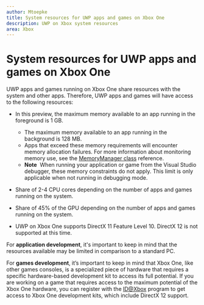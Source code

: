 ```yaml
---
author: Mtoepke
title: System resources for UWP apps and games on Xbox One
description: UWP on Xbox system resources
area: Xbox
---
```


# System resources for UWP apps and games on Xbox One

UWP apps and games running on Xbox One share resources with the system and other apps. 
Therefore, UWP apps and games will have access to the following resources:

* In this preview, the maximum memory available to an app running in the foreground is 1 GB.
    * The maximum memory available to an app running in the background is 128 MB.
    * Apps that exceed these memory requirements will encounter memory allocation failures. For more information about monitoring memory use, see the [MemoryManager class](https://msdn.microsoft.com/en-us/library/windows/apps/windows.system.memorymanager.aspx) reference.
    * **Note**&nbsp;&nbsp;When running your application or game from the Visual Studio debugger, these memory constraints do not apply. This limit is only applicable when not running in debugging mode.

* Share of 2-4 CPU cores depending on the number of apps and games running on the system.

* Share of 45% of the GPU depending on the number of apps and games running on the system.

* UWP on Xbox One supports DirectX 11 Feature Level 10. DirectX 12 is not supported at this time. 

For **application development**, it's important to keep in mind that the resources available may be limited in comparison to a standard PC.

For **games development**, it’s important to keep in mind that Xbox One, like other games consoles, 
is a specialized piece of hardware that requires a specific hardware-based development kit to access its full potential. 
If you are working on a game that requires access to the maximum potential of the Xbox One hardware, 
you can register with the [ID@Xbox](http://www.xbox.com/en-us/Developers/id) program to get access to Xbox One development kits, which include DirectX 12 support.
